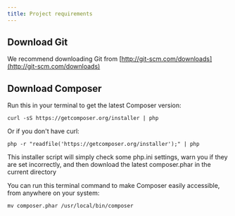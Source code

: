 ```yaml
---
title: Project requirements
---
```


## Download Git
We recommend downloading Git from [http://git-scm.com/downloads](http://git-scm.com/downloads)

## Download Composer

Run this in your terminal to get the latest Composer version:
```
curl -sS https://getcomposer.org/installer | php
```
Or if you don't have curl:
```
php -r "readfile('https://getcomposer.org/installer');" | php
```
This installer script will simply check some php.ini settings, warn you if they are set incorrectly, and then download the latest composer.phar in the current directory

You can run this terminal command to make Composer easily accessible, from anywhere on your system:
```
mv composer.phar /usr/local/bin/composer
```